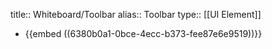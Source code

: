 title:: Whiteboard/Toolbar
alias:: Toolbar
type:: [[UI Element]]

- {{embed ((6380b0a1-0bce-4ecc-b373-fee87e6e9519))}}